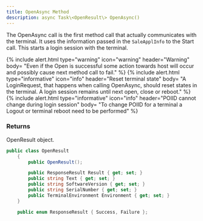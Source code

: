```yaml
---
title: OpenAsync Method
description: async Task\<OpenResult\> OpenAsync()
---
```


The OpenAsync call is the first method call that actually communicates with the terminal. It uses the information passed in the `SaleApplInfo` to the Start call. This starts a login session with the terminal.

{% include alert.html type="warning" icon="warning" header="Warning"
body= "Even if the Open is successful some action towards host will occur and possibly cause next method call to fail."
%}
{% include alert.html type="informative" icon="info" header="Reset terminal state"
body= "A LoginRequest, that happens when calling OpenAsync, should reset states in the terminal. A login session remains until next open, close or reboot."
%}
{% include alert.html type="informative" icon="info" header="POIID cannot change during login session"
body= "To change POIID for a terminal a Logout or terminal reboot need to be performed"
%}

### Returns

OpenResult object.

```c#
public class OpenResult
    {
        public OpenResult();

        public ResponseResult Result { get; set; }
        public string Text { get; set; }
        public string SoftwareVersion { get; set; }
        public string SerialNumber { get; set; }
        public TerminalEnvironment Environment { get; set; }
    } 
```

```c#
    public enum ResponseResult { Success, Failure };
```
